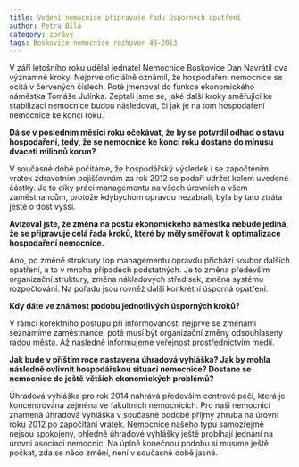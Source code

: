 ```yaml
---
title: Vedení nemocnice připravuje řadu úsporných opatření
author: Petra Bílá
category: zprávy
tags: Boskovice nemocnice rozhovor 48-2013
---
```


V září letošního roku udělal jednatel Nemocnice Boskovice Dan Navrátil dva významné kroky. Nejprve oficiálně oznámil, že hospodaření nemocnice se ocitá v červených číslech. Poté jmenoval do funkce ekonomického náměstka Tomáše Julínka. Zeptali jsme se, jaké další kroky směřující ke stabilizaci nemocnice budou následovat, či jak je na tom hospodaření nemocnice ke konci roku.

**Dá se v posledním měsíci roku očekávat, že by se potvrdil odhad o stavu hospodaření, tedy, že se nemocnice ke konci roku dostane do mínusu dvaceti milionů korun?**

V současné době počítáme, že hospodářský výsledek i se započtením vratek zdravotním pojišťovnám za rok 2012 se podaří udržet kolem uvedené částky. Je to díky práci managementu na všech úrovních a všem zaměstnancům, protože kdybychom opravdu nezabrali, byla by tato ztráta ještě o dost vyšší. 

**Avizoval jste, že změna na postu ekonomického náměstka nebude jediná, že se připravuje celá řada kroků, které by měly směřovat k optimalizace hospodaření nemocnice.**

Ano, po změně struktury top managementu opravdu přichází soubor dalších opatření, a to v mnoha případech podstatných. Je to změna především organizační struktury, změna nákladových středisek, změna systému rozpočtování. Na pořadu jsou rovněž další konkrétní úsporná opatření.

**Kdy dáte ve známost podobu jednotlivých úsporných kroků?**

V rámci korektního postupu při informovanosti nejprve se změnami seznámíme zaměstnance, poté musí být organizační změny odsouhlaseny radou města. Až následně informujeme veřejnost prostřednictvím médií.

**Jak bude v příštím roce nastavena úhradová vyhláška? Jak by mohla následně ovlivnit hospodářskou situaci nemocnice? Dostane se nemocnice do ještě větších ekonomických problémů?**

Úhradová vyhláška pro rok 2014 nahrává především centrové péči, která je koncentrována zejména ve fakultních nemocnicích. Pro naši nemocnici znamená úhradová vyhláška v současné podobě příjmy zhruba na úrovni roku 2012 po započítání vratek. Nemocnice našeho typu samozřejmě nejsou spokojeny, ohledně úhradové vyhlášky ještě probíhají jednání na úrovni asociací nemocnic. Na úplně konečnou podobu si musíme ještě počkat, zda se něco změní, není v současné době jasné.
